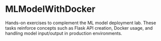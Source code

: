 # MLModelWithDocker
Hands-on exercises to complement the ML model deployment lab. These tasks reinforce concepts such as Flask API creation, Docker usage, and handling model input/output in production environments.
